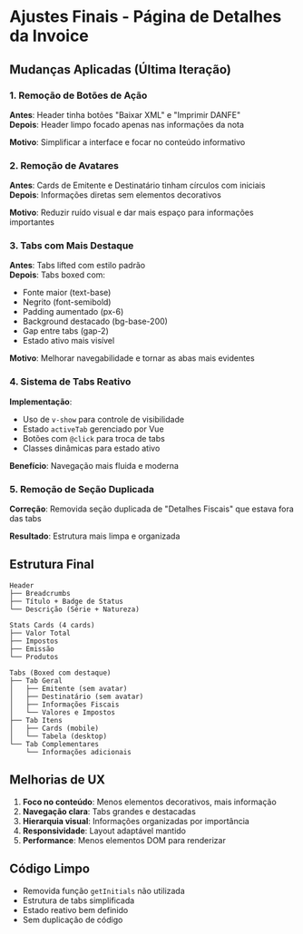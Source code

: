 # Ajustes Finais - Página de Detalhes da Invoice

## Mudanças Aplicadas (Última Iteração)

### 1. Remoção de Botões de Ação
**Antes**: Header tinha botões "Baixar XML" e "Imprimir DANFE"  
**Depois**: Header limpo focado apenas nas informações da nota

**Motivo**: Simplificar a interface e focar no conteúdo informativo

### 2. Remoção de Avatares
**Antes**: Cards de Emitente e Destinatário tinham círculos com iniciais  
**Depois**: Informações diretas sem elementos decorativos

**Motivo**: Reduzir ruído visual e dar mais espaço para informações importantes

### 3. Tabs com Mais Destaque
**Antes**: Tabs lifted com estilo padrão  
**Depois**: Tabs boxed com:
- Fonte maior (text-base)
- Negrito (font-semibold)
- Padding aumentado (px-6)
- Background destacado (bg-base-200)
- Gap entre tabs (gap-2)
- Estado ativo mais visível

**Motivo**: Melhorar navegabilidade e tornar as abas mais evidentes

### 4. Sistema de Tabs Reativo
**Implementação**: 
- Uso de `v-show` para controle de visibilidade
- Estado `activeTab` gerenciado por Vue
- Botões com `@click` para troca de tabs
- Classes dinâmicas para estado ativo

**Benefício**: Navegação mais fluida e moderna

### 5. Remoção de Seção Duplicada
**Correção**: Removida seção duplicada de "Detalhes Fiscais" que estava fora das tabs

**Resultado**: Estrutura mais limpa e organizada

## Estrutura Final

```
Header
├── Breadcrumbs
├── Título + Badge de Status
└── Descrição (Série + Natureza)

Stats Cards (4 cards)
├── Valor Total
├── Impostos
├── Emissão
└── Produtos

Tabs (Boxed com destaque)
├── Tab Geral
│   ├── Emitente (sem avatar)
│   ├── Destinatário (sem avatar)
│   ├── Informações Fiscais
│   └── Valores e Impostos
├── Tab Itens
│   ├── Cards (mobile)
│   └── Tabela (desktop)
└── Tab Complementares
    └── Informações adicionais
```

## Melhorias de UX

1. **Foco no conteúdo**: Menos elementos decorativos, mais informação
2. **Navegação clara**: Tabs grandes e destacadas
3. **Hierarquia visual**: Informações organizadas por importância
4. **Responsividade**: Layout adaptável mantido
5. **Performance**: Menos elementos DOM para renderizar

## Código Limpo

- Removida função `getInitials` não utilizada
- Estrutura de tabs simplificada
- Estado reativo bem definido
- Sem duplicação de código

